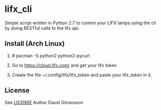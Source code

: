 # lifx_cli
Simple script written in Python 2.7 to control your LIFX lamps using the cli by doing RESTful calls to the lifx api. 


## Install (Arch Linux)
1. \# pacman -S python2 python2-pycurl

2. Go to https://cloud.lifx.com/ and get your lifx token

3. Create the file ~/.config/lifx/lifx_token and paste your lifx_token in it.

## License
See [LICENSE](LICENSE.md)
Author David Göransson
